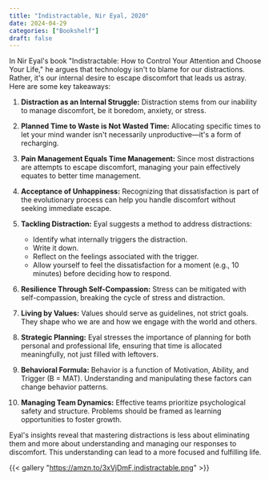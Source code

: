 ```yaml
---
title: "Indistractable, Nir Eyal, 2020"
date: 2024-04-29
categories: ["Bookshelf"]
draft: false
---
```


In Nir Eyal's book "Indistractable: How to Control Your Attention and Choose Your Life," he argues that technology isn't to blame for our distractions. Rather, it's our internal desire to escape discomfort that leads us astray. Here are some key takeaways:

1. **Distraction as an Internal Struggle:** Distraction stems from our inability to manage discomfort, be it boredom, anxiety, or stress.
2. **Planned Time to Waste is Not Wasted Time:** Allocating specific times to let your mind wander isn't necessarily unproductive—it's a form of recharging.
3. **Pain Management Equals Time Management:** Since most distractions are attempts to escape discomfort, managing your pain effectively equates to better time management.
4. **Acceptance of Unhappiness:** Recognizing that dissatisfaction is part of the evolutionary process can help you handle discomfort without seeking immediate escape.
5. **Tackling Distraction:** Eyal suggests a method to address distractions:

   - Identify what internally triggers the distraction.
   - Write it down.
   - Reflect on the feelings associated with the trigger.
   - Allow yourself to feel the dissatisfaction for a moment (e.g., 10 minutes) before deciding how to respond.

6. **Resilience Through Self-Compassion:** Stress can be mitigated with self-compassion, breaking the cycle of stress and distraction.
7. **Living by Values:** Values should serve as guidelines, not strict goals. They shape who we are and how we engage with the world and others.
8. **Strategic Planning:** Eyal stresses the importance of planning for both personal and professional life, ensuring that time is allocated meaningfully, not just filled with leftovers.
9. **Behavioral Formula:** Behavior is a function of Motivation, Ability, and Trigger (B = MAT). Understanding and manipulating these factors can change behavior patterns.
10. **Managing Team Dynamics:** Effective teams prioritize psychological safety and structure. Problems should be framed as learning opportunities to foster growth.

Eyal's insights reveal that mastering distractions is less about eliminating them and more about understanding and managing our responses to discomfort. This understanding can lead to a more focused and fulfilling life.

{{< gallery "https://amzn.to/3xVjDmF,indistractable.png" >}}

